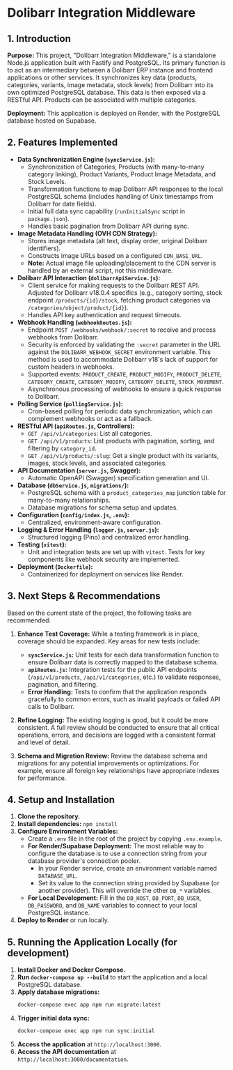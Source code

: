 # Dolibarr Integration Middleware

## 1. Introduction

**Purpose:** This project, "Dolibarr Integration Middleware," is a standalone Node.js application built with Fastify and PostgreSQL. Its primary function is to act as an intermediary between a Dolibarr ERP instance and frontend applications or other services. It synchronizes key data (products, categories, variants, image metadata, stock levels) from Dolibarr into its own optimized PostgreSQL database. This data is then exposed via a RESTful API. Products can be associated with multiple categories.

**Deployment:** This application is deployed on Render, with the PostgreSQL database hosted on Supabase.

## 2. Features Implemented

-   **Data Synchronization Engine (`syncService.js`):**
    -   Synchronization of Categories, Products (with many-to-many category linking), Product Variants, Product Image Metadata, and Stock Levels.
    -   Transformation functions to map Dolibarr API responses to the local PostgreSQL schema (includes handling of Unix timestamps from Dolibarr for date fields).
    -   Initial full data sync capability (`runInitialSync` script in `package.json`).
    -   Handles basic pagination from Dolibarr API during sync.
-   **Image Metadata Handling (OVH CDN Strategy):**
    -   Stores image metadata (alt text, display order, original Dolibarr identifiers).
    -   Constructs image URLs based on a configured `CDN_BASE_URL`.
    -   **Note:** Actual image file uploading/placement to the CDN server is handled by an external script, not this middleware.
-   **Dolibarr API Interaction (`dolibarrApiService.js`):**
    -   Client service for making requests to the Dolibarr REST API. Adjusted for Dolibarr v18.0.4 specifics (e.g., category sorting, stock endpoint `/products/{id}/stock`, fetching product categories via `/categories/object/product/{id}`).
    -   Handles API key authentication and request timeouts.
-   **Webhook Handling (`webhookRoutes.js`):**
    -   Endpoint `POST /webhooks/webhook/:secret` to receive and process webhooks from Dolibarr.
    -   Security is enforced by validating the `:secret` parameter in the URL against the `DOLIBARR_WEBHOOK_SECRET` environment variable. This method is used to accommodate Dolibarr v18's lack of support for custom headers in webhooks.
    -   Supported events: `PRODUCT_CREATE`, `PRODUCT_MODIFY`, `PRODUCT_DELETE`, `CATEGORY_CREATE`, `CATEGORY_MODIFY`, `CATEGORY_DELETE`, `STOCK_MOVEMENT`.
    -   Asynchronous processing of webhooks to ensure a quick response to Dolibarr.
-   **Polling Service (`pollingService.js`):**
    -   Cron-based polling for periodic data synchronization, which can complement webhooks or act as a fallback.
-   **RESTful API (`apiRoutes.js`, Controllers):**
    -   `GET /api/v1/categories`: List all categories.
    -   `GET /api/v1/products`: List products with pagination, sorting, and filtering by `category_id`.
    -   `GET /api/v1/products/:slug`: Get a single product with its variants, images, stock levels, and associated categories.
-   **API Documentation (`server.js`, Swagger):**
    -   Automatic OpenAPI (Swagger) specification generation and UI.
-   **Database (`dbService.js`, `migrations/`):**
    -   PostgreSQL schema with a `product_categories_map` junction table for many-to-many relationships.
    -   Database migrations for schema setup and updates.
-   **Configuration (`config/index.js`, `.env`):**
    -   Centralized, environment-aware configuration.
-   **Logging & Error Handling (`logger.js`, `server.js`):**
    -   Structured logging (Pino) and centralized error handling.
-   **Testing (`vitest`):**
    -   Unit and integration tests are set up with `vitest`. Tests for key components like webhook security are implemented.
-   **Deployment (`Dockerfile`):**
    -   Containerized for deployment on services like Render.

## 3. Next Steps & Recommendations

Based on the current state of the project, the following tasks are recommended:

1.  **Enhance Test Coverage:** While a testing framework is in place, coverage should be expanded. Key areas for new tests include:
    -   **`syncService.js`:** Unit tests for each data transformation function to ensure Dolibarr data is correctly mapped to the database schema.
    -   **`apiRoutes.js`:** Integration tests for the public API endpoints (`/api/v1/products`, `/api/v1/categories`, etc.) to validate responses, pagination, and filtering.
    -   **Error Handling:** Tests to confirm that the application responds gracefully to common errors, such as invalid payloads or failed API calls to Dolibarr.

2.  **Refine Logging:** The existing logging is good, but it could be more consistent. A full review should be conducted to ensure that all critical operations, errors, and decisions are logged with a consistent format and level of detail.

3.  **Schema and Migration Review:** Review the database schema and migrations for any potential improvements or optimizations. For example, ensure all foreign key relationships have appropriate indexes for performance.

## 4. Setup and Installation

1.  **Clone the repository.**
2.  **Install dependencies:** `npm install`
3.  **Configure Environment Variables:**
    -   Create a `.env` file in the root of the project by copying `.env.example`.
    -   **For Render/Supabase Deployment:** The most reliable way to configure the database is to use a connection string from your database provider's connection pooler.
        -   In your Render service, create an environment variable named `DATABASE_URL`.
        -   Set its value to the connection string provided by Supabase (or another provider). This will override the other `DB_*` variables.
    -   **For Local Development:** Fill in the `DB_HOST`, `DB_PORT`, `DB_USER`, `DB_PASSWORD`, and `DB_NAME` variables to connect to your local PostgreSQL instance.
4.  **Deploy to Render** or run locally.

## 5. Running the Application Locally (for development)

1.  **Install Docker and Docker Compose.**
2.  **Run `docker-compose up --build`** to start the application and a local PostgreSQL database.
3.  **Apply database migrations:**
    ```bash
    docker-compose exec app npm run migrate:latest
    ```
4.  **Trigger initial data sync:**
    ```bash
    docker-compose exec app npm run sync:initial
    ```
5.  **Access the application** at `http://localhost:3000`.
6.  **Access the API documentation** at `http://localhost:3000/documentation`.
